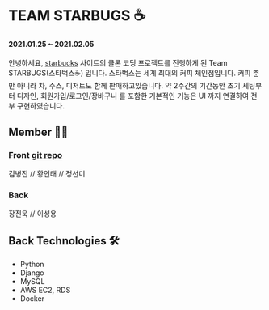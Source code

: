 # TEAM STARBUGS ☕️
#### 2021.01.25 ~ 2021.02.05
안녕하세요, [starbucks](https://www.starbucks.co.kr/index.do) 사이트의 클론 코딩 프로젝트를 진행하게 된 Team STARBUGS(스타벅스☕️) 입니다. 스타벅스는 세계 최대의 커피 체인점입니다. 커피 뿐만 아니라 차, 주스, 디저트도 함께 판매하고있습니다. 약 2주간의 기간동안 초기 세팅부터 디자인, 회원가입/로그인/장바구니 를 포함한 기본적인 기능은 UI 까지 연결하여 전부 구현하였습니다.

## Member 🕺🏻 <br>
### Front <a href="https://github.com/wecode-bootcamp-korea/AGEOSTE-frontend"> git repo </a> <br>
김병진 // 황인태 // 정선미
### Back 
장진욱 // 이성용

## Back Technologies 🛠
- Python
- Django
- MySQL
- AWS EC2, RDS
- Docker
